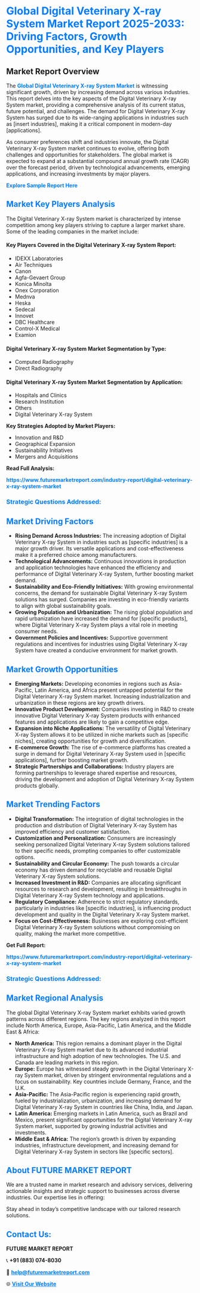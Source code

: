 <h1 style="color: #007BFF;">Global Digital Veterinary X-ray System Market Report 2025-2033: Driving Factors, Growth Opportunities, and Key Players</h1>

<section id="overview">
<h2>Market Report Overview</h2>
<p>The <a href="https://www.futuremarketreport.com/industry-report/digital-veterinary-x-ray-system-market" style="color: #007BFF; text-decoration: none;"><strong>Global Digital Veterinary X-ray System Market</strong></a> is witnessing significant growth, driven by increasing demand across various industries. This report delves into the key aspects of the Digital Veterinary X-ray System market, providing a comprehensive analysis of its current status, future potential, and challenges. The demand for Digital Veterinary X-ray System has surged due to its wide-ranging applications in industries such as [insert industries], making it a critical component in modern-day [applications].</p>
<p>As consumer preferences shift and industries innovate, the Digital Veterinary X-ray System market continues to evolve, offering both challenges and opportunities for stakeholders. The global market is expected to expand at a substantial compound annual growth rate (CAGR) over the forecast period, driven by technological advancements, emerging applications, and increasing investments by major players.</p>
</section>

<section id="overview">
<p><a href="https://www.futuremarketreport.com/request-sample/reportId=125385" style="color: #007BFF; text-decoration: none;"><strong>Explore Sample Report Here</strong></a></p>
</section>

<section id="key-players">
<h2 style="color: #007BFF;">Market Key Players Analysis</h2>
<p>The Digital Veterinary X-ray System market is characterized by intense competition among key players striving to capture a larger market share. Some of the leading companies in the market include:</p>
<h4>Key Players Covered in the Digital Veterinary X-ray System Report:</h4>
<ul><li>IDEXX Laboratories</li><li>Air Techniques</li><li>Canon</li><li>Agfa-Gevaert Group</li><li>Konica Minolta</li><li>Onex Corporation</li><li>Mednva</li><li>Heska</li><li>Sedecal</li><li>Innovet</li><li>DBC Healthcare</li><li>Control-X Medical</li><li>Examion</li></ul>
<h4>Digital Veterinary X-ray System Market Segmentation by Type:</h4>
<ul><li>Computed Radiography</li><li>Direct Radiography</li></ul>

<h4>Digital Veterinary X-ray System Market Segmentation by Application:</h4>
<ul><li>Hospitals and Clinics</li><li>Research Institution</li><li>Others</li><li>Digital Veterinary X-ray System</li></ul>
<p><strong>Key Strategies Adopted by Market Players:</strong></p>
<ul>
<li>Innovation and R&D</li>
<li>Geographical Expansion</li>
<li>Sustainability Initiatives</li>
<li>Mergers and Acquisitions</li>
</ul>
</section>

<section>
<p><strong>Read Full Analysis: </strong></p><a href="https://www.futuremarketreport.com/industry-report/digital-veterinary-x-ray-system-market" style="color: #007BFF; text-decoration: none;"><strong>https://www.futuremarketreport.com/industry-report/digital-veterinary-x-ray-system-market</strong></a>
<h3 style="color: #007BFF;">Strategic Questions Addressed:</h3>
</section>

<section id="driving-factors">
<h2 style="color: #007BFF;">Market Driving Factors</h2>
<ul>
<li><strong>Rising Demand Across Industries:</strong> The increasing adoption of Digital Veterinary X-ray System in industries such as [specific industries] is a major growth driver. Its versatile applications and cost-effectiveness make it a preferred choice among manufacturers.</li>
<li><strong>Technological Advancements:</strong> Continuous innovations in production and application technologies have enhanced the efficiency and performance of Digital Veterinary X-ray System, further boosting market demand.</li>
<li><strong>Sustainability and Eco-Friendly Initiatives:</strong> With growing environmental concerns, the demand for sustainable Digital Veterinary X-ray System solutions has surged. Companies are investing in eco-friendly variants to align with global sustainability goals.</li>
<li><strong>Growing Population and Urbanization:</strong> The rising global population and rapid urbanization have increased the demand for [specific products], where Digital Veterinary X-ray System plays a vital role in meeting consumer needs.</li>
<li><strong>Government Policies and Incentives:</strong> Supportive government regulations and incentives for industries using Digital Veterinary X-ray System have created a conducive environment for market growth.</li>
</ul>
</section>

<section id="growth-opportunities">
<h2 style="color: #007BFF;">Market Growth Opportunities</h2>
<ul>
<li><strong>Emerging Markets:</strong> Developing economies in regions such as Asia-Pacific, Latin America, and Africa present untapped potential for the Digital Veterinary X-ray System market. Increasing industrialization and urbanization in these regions are key growth drivers.</li>
<li><strong>Innovative Product Development:</strong> Companies investing in R&D to create innovative Digital Veterinary X-ray System products with enhanced features and applications are likely to gain a competitive edge.</li>
<li><strong>Expansion into Niche Applications:</strong> The versatility of Digital Veterinary X-ray System allows it to be utilized in niche markets such as [specific niches], creating opportunities for growth and diversification.</li>
<li><strong>E-commerce Growth:</strong> The rise of e-commerce platforms has created a surge in demand for Digital Veterinary X-ray System used in [specific applications], further boosting market growth.</li>
<li><strong>Strategic Partnerships and Collaborations:</strong> Industry players are forming partnerships to leverage shared expertise and resources, driving the development and adoption of Digital Veterinary X-ray System products globally.</li>
</ul>
</section>

<section id="trending-factors">
<h2 style="color: #007BFF;">Market Trending Factors</h2>
<ul>
<li><strong>Digital Transformation:</strong> The integration of digital technologies in the production and distribution of Digital Veterinary X-ray System has improved efficiency and customer satisfaction.</li>
<li><strong>Customization and Personalization:</strong> Consumers are increasingly seeking personalized Digital Veterinary X-ray System solutions tailored to their specific needs, prompting companies to offer customizable options.</li>
<li><strong>Sustainability and Circular Economy:</strong> The push towards a circular economy has driven demand for recyclable and reusable Digital Veterinary X-ray System solutions.</li>
<li><strong>Increased Investment in R&D:</strong> Companies are allocating significant resources to research and development, resulting in breakthroughs in Digital Veterinary X-ray System technology and applications.</li>
<li><strong>Regulatory Compliance:</strong> Adherence to strict regulatory standards, particularly in industries like [specific industries], is influencing product development and quality in the Digital Veterinary X-ray System market.</li>
<li><strong>Focus on Cost-Effectiveness:</strong> Businesses are exploring cost-efficient Digital Veterinary X-ray System solutions without compromising on quality, making the market more competitive.</li>
</ul>
</section>

<section>
<p><strong>Get Full Report: </strong></p><a href="https://www.futuremarketreport.com/industry-report/digital-veterinary-x-ray-system-market" style="color: #007BFF; text-decoration: none;"><strong>https://www.futuremarketreport.com/industry-report/digital-veterinary-x-ray-system-market</strong></a>
<h3 style="color: #007BFF;">Strategic Questions Addressed:</h3>
</section>


<section id="regional-analysis">
<h2 style="color: #007BFF;">Market Regional Analysis</h2>
<p>The global Digital Veterinary X-ray System market exhibits varied growth patterns across different regions. The key regions analyzed in this report include North America, Europe, Asia-Pacific, Latin America, and the Middle East & Africa:</p>
<ul>
<li><strong>North America:</strong> This region remains a dominant player in the Digital Veterinary X-ray System market due to its advanced industrial infrastructure and high adoption of new technologies. The U.S. and Canada are leading markets in this region.</li>
<li><strong>Europe:</strong> Europe has witnessed steady growth in the Digital Veterinary X-ray System market, driven by stringent environmental regulations and a focus on sustainability. Key countries include Germany, France, and the U.K.</li>
<li><strong>Asia-Pacific:</strong> The Asia-Pacific region is experiencing rapid growth, fueled by industrialization, urbanization, and increasing demand for Digital Veterinary X-ray System in countries like China, India, and Japan.</li>
<li><strong>Latin America:</strong> Emerging markets in Latin America, such as Brazil and Mexico, present significant opportunities for the Digital Veterinary X-ray System market, supported by growing industrial activities and investments.</li>
<li><strong>Middle East & Africa:</strong> The region’s growth is driven by expanding industries, infrastructure development, and increasing demand for Digital Veterinary X-ray System in sectors like [specific sectors].</li>
</ul>
</section>

<footer>
<h2 style="color: #007BFF;">About FUTURE MARKET REPORT</h2>
<p>We are a trusted name in market research and advisory services, delivering actionable insights and strategic support to businesses across diverse industries. Our expertise lies in offering:</p>

<p>Stay ahead in today’s competitive landscape with our tailored research solutions.</p>

<h2 style="color: #007BFF;">Contact Us:</h2>
<p><strong>FUTURE MARKET REPORT</strong></p>
<p>📞 <strong>+91 (883) 074-8030</strong></p>
<p>📧 <strong><a href="mailto:help@futuremarketreport.com" style="color: #007BFF;">help@futuremarketreport.com</a></strong></p>
<p>🌐 <strong><a href="https://www.futuremarketreport.com/" style="color: #007BFF;">Visit Our Website</a></strong></p>
</footer>